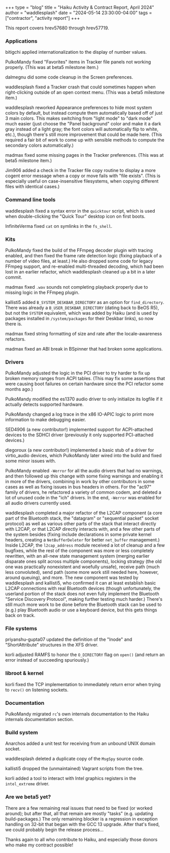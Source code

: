 +++
type = "blog"
title = "Haiku Activity & Contract Report, April 2024"
author = "waddlesplash"
date = "2024-05-14 23:30:00-04:00"
tags = ["contractor", "activity report"]
+++

This report covers hrev57680 through hrev57719.

<!--more-->

### Applications

bitigchi applied internationalization to the display of number values.

PulkoMandy fixed "Favorites" items in Tracker file panels not working properly. (This was at beta5 milestone item.)

dalmegnu did some code cleanup in the Screen preferences.

waddlesplash fixed a Tracker crash that could sometimes happen when right-clicking outside of an open context menu. (This was a beta5 milestone item.)

waddlesplash reworked Appearance preferences to hide most system colors by default, but instead compute them automatically based off of just 3 main colors. This makes switching from "light mode" to "dark mode" much easier (just choose the "Panel background" color and make it a dark gray instead of a light gray; the font colors will automatically flip to white, etc.), though there's still more improvement that could be made here. (This required a fair bit of work to come up with sensible methods to compute the secondary colors automatically.)

madmax fixed some missing pages in the Tracker preferences. (This was at beta5 milestone item.)

Jim906 added a check in the Tracker file copy routine to display a more cogent error message when a copy or move fails with "file exists". (This is especially useful on case-insensitive filesystems, when copying different files with identical cases.)

### Command line tools

waddlesplash fixed a syntax error in the `quicktour` script, which is used when double-clicking the "Quick Tour" desktop icon on first boots.

InfiniteVerma fixed `cat` on symlinks in the `fs_shell`.

### Kits

PulkoMandy fixed the build of the FFmpeg decoder plugin with tracing enabled, and then fixed the frame rate detection logic (fixing playback of a number of video files, at least.) He also dropped some code for legacy FFmpeg support, and re-enabled multi-threaded decoding, which had been lost in an earlier refactor, which waddlesplash cleaned up a bit in a later commit.

madmax fixed `.wav` sounds not completing playback properly due to missing logic in the FFmpeg plugin.

kallisti5 added `B_SYSTEM_DESKBAR_DIRECTORY` as an option for `find_directory`. There was already a `B_USER_DESKBAR_DIRECTORY` (dating back to BeOS R5), but not the `SYSTEM` equivalent, which was added by Haiku (and is used by packages installed in `/system/packages` for their Deskbar links), so now there is.

madmax fixed string formatting of size and rate after the locale-awareness refactors.

madmax fixed an ABI break in BSpinner that had broken some applications.

### Drivers

PulkoMandy adjusted the logic in the PCI driver to try harder to fix up broken memory ranges from ACPI tables. (This may fix some assertions that were causing boot failures on certain hardware since the PCI refactor some months ago.)

PulkoMandy modified the es1370 audio driver to only initialize its logfile if it actually detects supported hardware.

PulkoMandy changed a log trace in the x86 IO-APIC logic to print more information to make debugging easier.

SED4906 (a new contributor!) implemented support for ACPI-attached devices to the SDHCI driver (previously it only supported PCI-attached devices.)

diegoroux (a new contributor!) implemented a basic stub of a driver for virtio_audio devices, which PulkoMandy later wired into the build and fixed some minor issues with.

PulkoMandy enabled `-Werror` for all the audio drivers that had no warnings, and then followed up this change with some fixing warnings and enabling it in more of the drivers, combining in work by other contributors in some cases as well as fixing issues in bus headers in others. For the "ac97" family of drivers, he refactored a variety of common codem, and deleted a lot of unused code in the "ich" drivers. In the end, `-Werror` was enabled for all audio drivers currently used.

waddlesplash completed a major refactor of the L2CAP component (a core part of the Bluetooth stack, the "datagram" or "sequential packet" socket protocol) as well as various other parts of the stack that interact directly with L2CAP, or that L2CAP directly interacts with, and a few other parts of the system besides (fixing include declarations in some private kernel headers, creating a `NetBufferDeleter` for better `net_buffer` management.) Inside L2CAP, the `l2cap_address` module received a lot of cleanup and a few bugfixes, while the rest of the component was more or less completely rewritten, with an all-new state management system (merging earlier disparate ones split across multiple components), locking strategy (the old one was practically nonexistent and woefully unsafe), receive path (much less convoluted), send path (some more work still needed here, however, around queuing), and more. The new component was tested by waddlesplash and kallisti5, who confirmed it can at least establish basic L2CAP connections with real Bluetooth devices (though unfortunately, the userland portion of the stack does not even fully implement the Bluetooth "Service Discovery Protocol", making further testing much harder.) There's still much more work to be done before the Bluetooth stack can be used to (e.g.) play Bluetooth audio or use a keyboard device, but this gets things back on track.

### File systems

priyanshu-gupta07 updated the definition of the "Inode" and "ShortAttribute" structures in the XFS driver.

korli adjusted RAMFS to honor the `O_DIRECTORY` flag on `open()` (and return an error instead of succeeding spuriously.)

### libroot & kernel

korli fixed the TCP implementation to immediately return error when trying to `recv()` on listening sockets.

### Documentation

PulkoMandy migrated `rc`'s own internals documentation to the Haiku internals documentation section.

### Build system

Anarchos added a unit test for receiving from an unbound UNIX domain socket.

waddlesplash deleted a duplicate copy of the `MsgSpy` source code.

kallisti5 dropped the (unmaintained) Vagrant scripts from the tree.

korli added a tool to interact with Intel graphics registers in the `intel_extreme` driver.

### Are we beta5 yet?

There are a few remaining real issues that need to be fixed (or worked around); but after that, all that remain are mostly "tasks" (e.g. updating build-packages.) The only remaining blocker is a regression in exception handling on 32-bit that began with the GCC 13 upgrade. After that's fixed, we could probably begin the release process...

Thanks again to all who contribute to Haiku, and especially those donors who make my contract possible!
